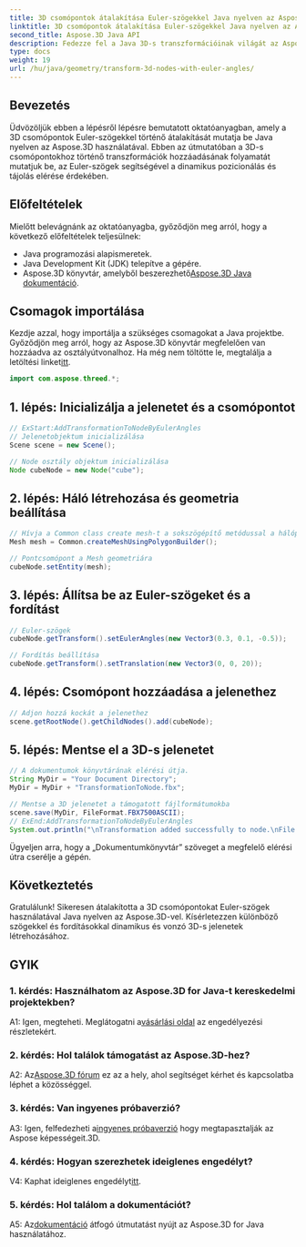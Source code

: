 ```yaml
---
title: 3D csomópontok átalakítása Euler-szögekkel Java nyelven az Aspose.3D segítségével
linktitle: 3D csomópontok átalakítása Euler-szögekkel Java nyelven az Aspose.3D segítségével
second_title: Aspose.3D Java API
description: Fedezze fel a Java 3D-s transzformációinak világát az Aspose.3D segítségével. Kövesse lépésenkénti útmutatónkat, hogy dinamikus Euler-szögeket adjon a 3D csomópontokhoz.
type: docs
weight: 19
url: /hu/java/geometry/transform-3d-nodes-with-euler-angles/
---
```

## Bevezetés

Üdvözöljük ebben a lépésről lépésre bemutatott oktatóanyagban, amely a 3D csomópontok Euler-szögekkel történő átalakítását mutatja be Java nyelven az Aspose.3D használatával. Ebben az útmutatóban a 3D-s csomópontokhoz történő transzformációk hozzáadásának folyamatát mutatjuk be, az Euler-szögek segítségével a dinamikus pozicionálás és tájolás elérése érdekében.

## Előfeltételek

Mielőtt belevágnánk az oktatóanyagba, győződjön meg arról, hogy a következő előfeltételek teljesülnek:

- Java programozási alapismeretek.
- Java Development Kit (JDK) telepítve a gépére.
-  Aspose.3D könyvtár, amelyből beszerezhető[Aspose.3D Java dokumentáció](https://reference.aspose.com/3d/java/).

## Csomagok importálása

 Kezdje azzal, hogy importálja a szükséges csomagokat a Java projektbe. Győződjön meg arról, hogy az Aspose.3D könyvtár megfelelően van hozzáadva az osztályútvonalhoz. Ha még nem töltötte le, megtalálja a letöltési linket[itt](https://releases.aspose.com/3d/java/).

```java
import com.aspose.threed.*;
```

## 1. lépés: Inicializálja a jelenetet és a csomópontot

```java
// ExStart:AddTransformationToNodeByEulerAngles
// Jelenetobjektum inicializálása
Scene scene = new Scene();

// Node osztály objektum inicializálása
Node cubeNode = new Node("cube");
```

## 2. lépés: Háló létrehozása és geometria beállítása

```java
// Hívja a Common class create mesh-t a sokszögépítő metódussal a hálópéldány beállításához
Mesh mesh = Common.createMeshUsingPolygonBuilder();

// Pontcsomópont a Mesh geometriára
cubeNode.setEntity(mesh);
```

## 3. lépés: Állítsa be az Euler-szögeket és a fordítást

```java
// Euler-szögek
cubeNode.getTransform().setEulerAngles(new Vector3(0.3, 0.1, -0.5));

// Fordítás beállítása
cubeNode.getTransform().setTranslation(new Vector3(0, 0, 20));
```

## 4. lépés: Csomópont hozzáadása a jelenethez

```java
// Adjon hozzá kockát a jelenethez
scene.getRootNode().getChildNodes().add(cubeNode);
```

## 5. lépés: Mentse el a 3D-s jelenetet

```java
// A dokumentumok könyvtárának elérési útja.
String MyDir = "Your Document Directory";
MyDir = MyDir + "TransformationToNode.fbx";

// Mentse a 3D jelenetet a támogatott fájlformátumokba
scene.save(MyDir, FileFormat.FBX7500ASCII);
// ExEnd:AddTransformationToNodeByEulerAngles
System.out.println("\nTransformation added successfully to node.\nFile saved at " + MyDir);
```

Ügyeljen arra, hogy a „Dokumentumkönyvtár” szöveget a megfelelő elérési útra cserélje a gépén.

## Következtetés

Gratulálunk! Sikeresen átalakította a 3D csomópontokat Euler-szögek használatával Java nyelven az Aspose.3D-vel. Kísérletezzen különböző szögekkel és fordításokkal dinamikus és vonzó 3D-s jelenetek létrehozásához.

## GYIK

### 1. kérdés: Használhatom az Aspose.3D for Java-t kereskedelmi projektekben?

 A1: Igen, megteheti. Meglátogatni a[vásárlási oldal](https://purchase.aspose.com/buy) az engedélyezési részletekért.

### 2. kérdés: Hol találok támogatást az Aspose.3D-hez?

 A2: Az[Aspose.3D fórum](https://forum.aspose.com/c/3d/18) ez az a hely, ahol segítséget kérhet és kapcsolatba léphet a közösséggel.

### 3. kérdés: Van ingyenes próbaverzió?

 A3: Igen, felfedezheti a[ingyenes próbaverzió](https://releases.aspose.com/) hogy megtapasztalják az Aspose képességeit.3D.

### 4. kérdés: Hogyan szerezhetek ideiglenes engedélyt?

 V4: Kaphat ideiglenes engedélyt[itt](https://purchase.aspose.com/temporary-license/).

### 5. kérdés: Hol találom a dokumentációt?

 A5: Az[dokumentáció](https://reference.aspose.com/3d/java/) átfogó útmutatást nyújt az Aspose.3D for Java használatához.